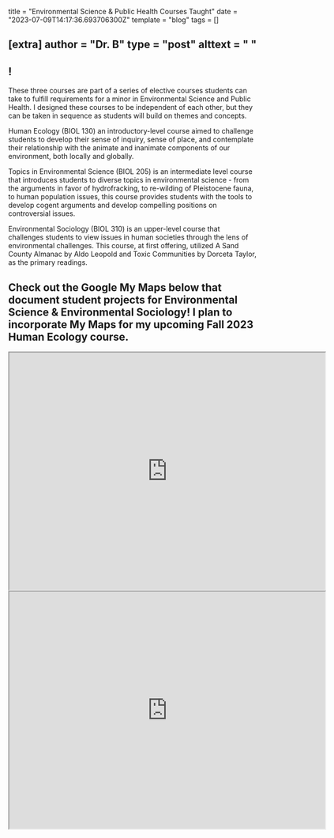 title = "Environmental Science & Public Health Courses Taught"
date = "2023-07-09T14:17:36.693706300Z"
template = "blog"
tags = []

[extra]
author = "Dr. B"
type = "post"
alttext = " "
---

## !

These three courses are part of a series of elective courses students can take to fulfill requirements for a minor in Environmental Science and Public Health. I designed these courses to be independent of each other, but they can be taken in sequence as students will build on themes and concepts.

Human Ecology (BIOL 130) an introductory-level course aimed to challenge students to develop their sense of inquiry, sense of place, and contemplate their relationship with the animate and inanimate components of our environment, both locally and globally.

Topics in Environmental Science (BIOL 205) is an intermediate level course that introduces students to diverse topics in environmental science - from the arguments in favor of hydrofracking, to re-wilding of Pleistocene fauna, to human population issues, this course provides students with the tools to develop cogent arguments and develop compelling positions on controversial issues.

Environmental Sociology (BIOL 310) is an upper-level course that challenges students to view issues in human societies through the lens of environmental challenges. This course, at first offering, utilized A Sand County Almanac by Aldo Leopold and Toxic Communities by Dorceta Taylor, as the primary readings. 

<!-- Ideally, for SEO there should be an image after the first paragraph or two -->

## Check out the Google My Maps below that document student projects for Environmental Science & Environmental Sociology! I plan to incorporate My Maps for my upcoming Fall 2023 Human Ecology course.

<iframe src="https://www.google.com/maps/d/u/0/embed?mid=13y4jZW0qeo96Ub833PAs5OP1Z4d3kcI&ehbc=2E312F" width="640" height="480"></iframe>

<iframe src="https://www.google.com/maps/d/u/0/embed?mid=1zJcijaNVioNaWTrN7jLHlJld88nL1bU&ehbc=2E312F" width="640" height="480"></iframe>
